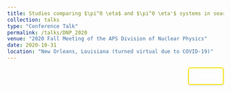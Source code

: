 ```yaml
---
title: Studies comparing $\pi^0 \eta$ and $\pi^0 \eta'$ systems in search for exotic hybrid mesons at GlueX $ \| \texti{DNP}$ 
collection: talks
type: "Conference Talk"
permalink: /talks/DNP_2020
venue: "2020 Fall Meeting of the APS Division of Nuclear Physics"
date: 2020-10-31
location: "New Orleans, Louisiana (turned virtual due to COVID-19)"
---
```


<div style="display: flex; align-items: flex-start; justify-content: flex-end; border: 2px solid #f9e40c; padding: 10px; border-radius: 5px; width: fit-content; box-shadow: 0 2px 4px rgba(0, 0, 0, 0.1); margin-left: auto;">
  <p style="margin: 0;">
    <a href="http://meetings.aps.org/Meeting/DNP20/Session/MP.7" style="text-decoration: none; color: #ffffff; font-weight: bold;">
      Abstract
    </a>
  </p>
</div>
